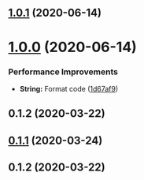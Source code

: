 ## [1.0.1](https://github.com/gyx8899/yx-js/compare/v1.0.0...v1.0.1) (2020-06-14)



# [1.0.0](https://github.com/gyx8899/yx-js/compare/v0.1.1...v1.0.0) (2020-06-14)


### Performance Improvements

* **String:** Format code ([1d67af9](https://github.com/gyx8899/yx-js/commit/1d67af91eaf2217764f7780c22b6bf22837ffd46))



## 0.1.2 (2020-03-22)



## [0.1.1](https://github.com/gyx8899/yx-js/compare/v0.1.2...v0.1.1) (2020-03-24)



## 0.1.2 (2020-03-22)



